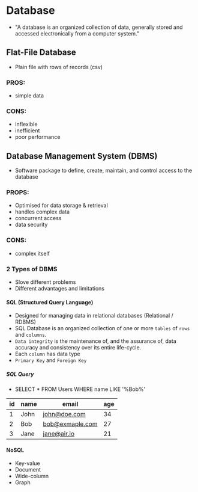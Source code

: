 # Database

- "A database is an organized collection of data, generally stored and accessed electronically from a computer system."

## Flat-File Database

- Plain file with rows of records (csv)

### PROS:

- simple data

### CONS:

- inflexible
- inefficient
- poor performance

## Database Management System (DBMS)

- Software package to define, create, maintain, and control access to the database

### PROPS:

- Optimised for data storage & retrieval
- handles complex data
- concurrent access
- data security

### CONS:

- complex itself

### 2 Types of DBMS

- Slove different problems
- Different advantages and limitations

#### SQL (Structured Query Language)

- Designed for managing data in relational databases (Relational / RDBMS)
- SQL Database is an organized collection of one or more `tables` of `rows` and `columns`.
- `Data integrity` is the maintenance of, and the assurance of, data accuracy and consistency over its entire life-cycle.
- Each `column` has data type
- `Primary Key` and `Foreign Key`

##### SQL Query

- SELECT \* FROM Users WHERE name LIKE '%Bob%'

| id  | name | email           | age |
| --- | ---- | --------------- | --- |
| 1   | John | john@doe.com    | 34  |
| 2   | Bob  | bob@exmaple.com | 27  |
| 3   | Jane | jane@air.io     | 21  |

#### NoSQL

- Key-value
- Document
- Wide-column
- Graph
